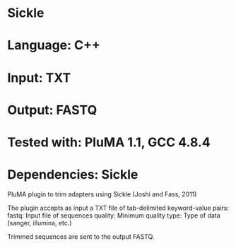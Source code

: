 # Sickle
# Language: C++
# Input: TXT
# Output: FASTQ
# Tested with: PluMA 1.1, GCC 4.8.4
# Dependencies: Sickle

PluMA plugin to trim adapters using Sickle (Joshi and Fass, 2011)

The plugin accepts as input a TXT file of tab-delimited keyword-value pairs:
fastq: Input file of sequences
quality: Minimum quality
type: Type of data (sanger, illumina, etc.)

Trimmed sequences are sent to the output FASTQ.
